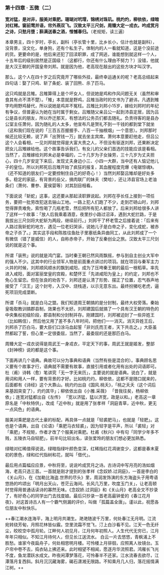 ### 第十四章 · 五微（二）

**宽对猛，是对非，服美对乘肥。珊瑚对玳瑁，锦绣对珠玑。桃灼灼，柳依依，绿暗对红稀。窗前莺并语，帘外燕双飞。汉致太平三尺剑，周臻大定一戎衣。吟成赏月之诗，只愁月堕；斟满送春之酒，惟憾春归。**（老规矩，读三遍）

本章男主，四十岁时，亭长，副科（亭长管十里，比乡长小，估计也就是副科），没背景，没文化，单身狗，还有个私生子。体制内的人一看就知道，这是个没前途的货。更要命的是，他后来还犯了回渎职罪，成了网逃，谁能想到就这样一个人，十五年后的级别居然是正国级！（这都行，你还有什么理由不努力？）没错，他就是大汉王朝的开国皇帝刘邦。就是因为他，老高现在敲出的这些方块才叫汉字。

那么，这个人在四十岁之后究竟开了哪些外挂，最终幸运通关的呢？老高总结起来四句话：娶了只鸡、斩了条蛇、装了回熊、杀了匹马。

这只鸡就是吕雉。吕雉算得上是个坏女人，但说她是鸡和作风问题无关（虽然和审食其有点不清不楚）。「雉」本意就是野鸡，吕雉当政时的文书为了避讳，凡遇到雉字均用野鸡替代，所以说她是鸡并不冤枉。吕雉比刘邦小15岁，嫁给刘邦时的年纪有争议，但普遍认为她在当时属于剩女。吕雉随父亲吕公一起到沛县定居，因为吕公是县长的朋友，所以乔迁那天，有想法的公务员们都去随礼。负责待客的是县办公室主任萧何，因为随礼的人太多，他宣布凡是贺礼不到一千钱的都到堂下就坐（这和我们现在说的「三百五百握握手、八百一千抽根烟」一个意思）。刘邦那时候还比较无赖，说了声「出贺钱一万」就去坐主宾席。萧何本意要赶他走，但吕公这个人会看相，一见刘邦就觉得是大富大贵之人，不但没有驱逐刘邦，还果断决定把女儿吕雉嫁给他。这个故事告诉我们，有女儿的父亲们首选的技能应该是看相。当然了，吕雉嫁给刘邦未必是幸福的，二十几岁为子女操劳，三十几岁为丈夫担心，四十几岁安定下来后，发现丈夫身边小三、小四一大群，当中还有人惦记他儿子的皇位。所以刘邦死后吕雉开始了疯狂的报复，其血腥程度完爆《电锯惊魂》。（还不知道的朋友们一定要控制住自己的好奇心！）当然刘邦娶吕雉却是好处多多。稳定的家庭，有背景的岳父，搞肉联厂的妹夫（樊哙），还让沛县官场上老油条们（萧何、曹参、夏侯婴等）对其刮目相看。

下面说说「斩蛇」这事，这还要从那起渎职罪说起。刘邦在亭长任上接到一项任务，要把一批劳改犯送去骊山工地。一路上犯人们跑了不少，走到芒砀山时，刘邦觉得罪责难免，索性喝了几瓶老雪，然后把所有犯人都放了。后来刘邦给很多人讲了这样一个故事：「放人后我乘着酒意，夜里抄小路过沼泽，遇到大蛇拦路，于是我拔出三尺剑将大蛇斩为两段，继续前行。」刘邦干了杯老雪之后接着说：「后来有人路过我斩蛇的地方，遇见一位老妇哭诉，说她儿子是白帝之子，变化成蛇，被赤帝之子杀了。」其实这手段和陈胜往鱼肚子里塞纸条异曲同工，从此刘邦成了一个有微信（错了是威信）的人，自称赤帝子，开始了反秦创业之旅。汉致太平三尺剑说的就是这个事。

所谓「装熊」说的就是鸿门宴。当时秦王朝已然风雨飘摇，参与到自主创业大军中的强人不少。这其中的行业领军人物是前面重点讲过的项羽。就在项羽与秦军主力火并的时候，刘邦顺风顺水的飘到咸阳，成为了压垮秦王朝的最后一根稻草。率先进入咸阳，面对富丽堂皇的宫殿，和楚怀王「先进咸阳为皇上」的约定，刘邦也不免心生留恋。但在张良的劝告下，刘邦还是认清了形势、摆正了位置，忍气吞声地接受了「汉王」这个封号，入汉中、烧栈道，以示无意东出。最终扮猪吃老虎，逼死项羽完成垄断。

所谓「杀马」就是白马之盟。我们知道周王朝搞的是分封制，最终大权旁落。秦始皇吸取教训搞郡县制，效果也不太好。刘邦建国后就搞了一个具有汉王朝的特色的中央集权初级阶段，郡县制和分封制并存。刚建国时，刘邦被迫封了一些异姓王（比如韩信），然后他又用了差不多八年时间，把他们一一消灭。消灭异姓王后，刘邦杀了匹白马，要大臣们口涂马血起誓「非刘氏而王者，天下共击之。」大臣虽然都起了誓，但心里一定很委屈，当然了，最委屈的还是那匹白马。

周臻大定一戎衣说得是周武王一身戎衣，平定天下的事，周武王就是姬发，整部《封神榜》说的都是这个事。

下面再讲几个语典。典故可以分为事典和语典（当然有些是混合的）。事典顾名思义要有个故事才行，语典就不需要有故事，直接引用或者化用有出处的词语即可。杜（甫）诗韩（愈）笔讲究「无一字无来历」，主要说的就是语典。说白了，就是用词和用人一样，要有背景的才好。比如桃灼灼，柳依依，这都不是随口就来的，后面都有《诗经》这个大靠山。桃灼灼出自《国风.桃夭》，「桃之夭夭（这个词后来基因突变了），灼灼其华」；柳依依出自《小雅.采薇》 「昔我往矣，杨柳依依」；连宽对猛都出自《左传》 「宽以济猛，猛以济宽，政是以和。」老高这一章原名是「中秋特供」，改成「近中秋」就是用了张孝祥「洞庭青草，近中秋，更无一点风色」的语典。

服美对乘肥是古代土豪的标配，再具体一点就是「轻裘肥马」，也就是「轻肥」。这也是个语典，出自《论语》「乘肥马衣轻裘」，因为轻字是平声，所以「裘轻」对「乘肥」不规矩，作者才改了个服美对乘肥。杜甫《秋兴》中有句「同学少年多不贱，五陵衣马自轻肥」，前半句比较出名，读张爱玲的朋友们想必更加熟悉。

绿暗对红稀值得说说。绿暗指绿叶颜色变深，红稀指红花凋谢变少，这都是春末夏初的景色，绿和红代指树和花，就叫「借代」。

最后用点篇幅应应景，中秋将至，说说吟成赏月之诗。古诗词中写月亮的浩如烟海，老高只选三首。一首就是刚才提到的张孝祥《念奴娇.过洞庭》，一首是李白的《关山月》，在《加勒比海盗.世界的尽头》里，周润发饰演的东方海盗头子用粤语悠扬的吟颂出「明月出天山，苍茫云海间。长风几万里，吹度玉门关」，让老高顿时觉得用普通话读诗的寡然无味。《念奴娇.过洞庭》和《关山月》老高全文不抄录了，有好奇心的同学出门去找度娘。最后只抄录一首老高最钟爱的《春江花月夜》，对这首诗古人有一个霸气侧漏的评价，叫做「孤篇盖全唐」。谨以此，祝愿各位朋友中秋快乐。

++春江潮水连海平，海上明月共潮生。滟滟随波千万里，何处春江无月明。江流宛转绕芳甸，月照花林皆似霰。空里流霜不觉飞，汀上白沙看不见。江天一色无纤尘，皎皎空中孤月轮。江畔何人初见月，江月何年初照人。人生代代无穷已，江月年年只相似。不知江月待何人，但见长江送流水。 白云一片去悠悠，青枫浦上不胜愁。谁家今夜扁舟子，何处相思明月楼。可怜楼上月徘徊，应照离人妆镜台。玉户帘中卷不去，捣衣砧上拂还来。此时相望不相闻，愿逐月华流照君。鸿雁长飞光不度，鱼龙潜跃水成文。昨夜闲潭梦落花，可怜春半不还家。江水流春去欲尽，江潭落月复西斜。斜月沉沉藏海雾，碣石潇湘无限路。不知乘月几人归，落花摇情满江树。++